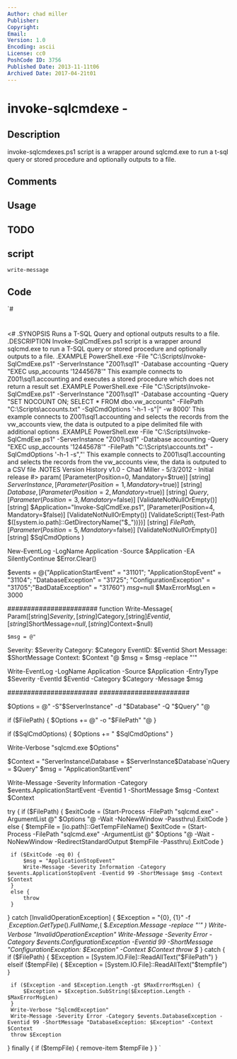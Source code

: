 ```yaml
---
Author: chad miller
Publisher: 
Copyright: 
Email: 
Version: 1.0
Encoding: ascii
License: cc0
PoshCode ID: 3756
Published Date: 2013-11-11t06
Archived Date: 2017-04-21t01
---
```


# invoke-sqlcmdexe - 

## Description

invoke-sqlcmdexes.ps1 script is a wrapper around sqlcmd.exe to run a t-sql query or stored procedure and optionally outputs to a file.

## Comments



## Usage



## TODO



## script

`write-message`

## Code

`#
 #
 <#
 .SYNOPSIS
 Runs a T-SQL Query and optional outputs results to a file.
 .DESCRIPTION
 Invoke-SqlCmdExes.ps1 script is a wrapper around sqlcmd.exe to run a T-SQL query or stored procedure and optionally outputs to a file.
 .EXAMPLE
 PowerShell.exe -File "C:\Scripts\Invoke-SqlCmdExe.ps1" -ServerInstance "Z001\sql1" -Database accounting -Query "EXEC usp_accounts '12445678'"
 This example connects to Z001\sql1.accounting and executes a stored procedure which does not return a result set
 .EXAMPLE
 PowerShell.exe -File "C:\Scripts\Invoke-SqlCmdExe.ps1" -ServerInstance "Z001\sql1" -Database accounting -Query "SET NOCOUNT ON; SELECT * FROM dbo.vw_accounts" -FilePath "C:\Scripts\accounts.txt" -SqlCmdOptions '-h-1 -s"|" -w 8000'
 This example connects to Z001\sql1.accounting and selects the records from the vw_accounts view, the data is outputed to a pipe delimited file with additional options
 .EXAMPLE
 PowerShell.exe -File "C:\Scripts\Invoke-SqlCmdExe.ps1" -ServerInstance "Z001\sql1" -Database accounting -Query "EXEC usp_accounts '12445678'" -FilePath "C:\Scripts\accounts.txt" -SqlCmdOptions '-h-1 -s","'
 This example connects to Z001\sql1.accounting and selects the records from the vw_accounts view, the data is outputed to a CSV file
 .NOTES
 Version History
 v1.0   - Chad Miller - 5/3/2012 - Initial release
 #>
 param(
 [Parameter(Position=0, Mandatory=$true)]
 [string]
 $ServerInstance,
 [Parameter(Position=1, Mandatory=$true)]
 [string]
 $Database,
 [Parameter(Position=2, Mandatory=$true)]
 [string]
 $Query,
 [Parameter(Position=3, Mandatory=$false)]
 [ValidateNotNullOrEmpty()]
 [string]
 $Application="Invoke-SqlCmdExe.ps1",
 [Parameter(Position=4, Mandatory=$false)]
 [ValidateNotNullOrEmpty()]
 [ValidateScript({Test-Path $([system.io.path]::GetDirectoryName("$_"))})]
 [string]
 $FilePath,
 [Parameter(Position=5, Mandatory=$false)]
 [ValidateNotNullOrEmpty()]
 [string]
 $SqlCmdOptions
 )
 
 
 New-EventLog -LogName Application -Source $Application -EA SilentlyContinue
 $Error.Clear()
 
 $events = @{"ApplicationStartEvent" = "31101"; "ApplicationStopEvent" = "31104"; "DatabaseException" = "31725"; "ConfigurationException" = "31705";"BadDataException" = "31760"}
 $msg =$null
 $MaxErrorMsgLen = 3000
 
 #######################
 function Write-Message{
 Param([string]$Severity,[string]$Category,[string]$Eventid,[string]$ShortMessage=$null,[string]$Context=$null)
    
    $msg = @"
 Severity: $Severity
 Category: $Category
 EventID: $Eventid
 Short Message: $ShortMessage
 Context: $Context
 "@
    $msg = $msg -replace "'"
      
   Write-EventLog -LogName Application -Source $Application -EntryType $Severity -EventId $Eventid -Category $Category -Message $msg              
 
 
 #######################
 #######################
 
 $Options = @"
 -S"$ServerInstance" -d "$Database" -Q "$Query"
 "@
 
 if ($FilePath) {
     $Options += @"
  -o "$FilePath"
 "@
 }
 
 if ($SqlCmdOptions) {
     $Options += " $SqlCmdOptions"
 }
    
 Write-Verbose "sqlcmd.exe $Options"
 
 $Context = "ServerInstance\Database = $ServerInstance\$Database`nQuery = $Query"
 $msg = "ApplicationStartEvent"
 
 Write-Message -Severity Information -Category $events.ApplicationStartEvent -Eventid 1 -ShortMessage $msg -Context $Context
     
 try {
     if ($FilePath) {
        $exitCode = (Start-Process -FilePath "sqlcmd.exe" -ArgumentList @"
 $Options
 "@ -Wait -NoNewWindow -Passthru).ExitCode
     }
     else {
         $tempFile = [io.path]::GetTempFileName()
         $exitCode = (Start-Process -FilePath "sqlcmd.exe" -ArgumentList @"
 $Options
 "@ -Wait -NoNewWindow -RedirectStandardOutput $tempFile -Passthru).ExitCode
     }
 
     if ($ExitCode -eq 0) {
         $msg = "ApplicationStopEvent"
         Write-Message -Severity Information -Category $events.ApplicationStopEvent -Eventid 99 -ShortMessage $msg -Context $Context
     }
     else {
         throw
     }
 }
 catch [InvalidOperationException] {
     $Exception = "{0}, {1}" -f  $_.Exception.GetType().FullName,$( $_.Exception.Message -replace "'" )
     Write-Verbose "InvalidOperationException"
     Write-Message -Severity Error -Category $events.ConfigurationException -Eventid 99 -ShortMessage "ConfigurationException: $Exception" -Context $Context
     throw $_
 }
 catch {
     if ($FilePath) {
         $Exception = [System.IO.File]::ReadAllText("$FilePath")
     }
     elseif ($tempFile) {
         $Exception = [System.IO.File]::ReadAllText("$tempfile")
     }
 
     if ($Exception -and $Exception.Length -gt $MaxErrorMsgLen) {
         $Exception = $Exception.SubString($Exception.Length - $MaxErrorMsgLen)
     }
     Write-Verbose "SqlcmdException"
     Write-Message -Severity Error -Category $events.DatabaseException -Eventid 99 -ShortMessage "DatabaseException: $Exception" -Context $Context
     throw $Exception
 }
 finally {
     if ($tempFile) {
         remove-item $tempFile
     }
 }
`

